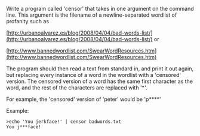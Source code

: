 

Write a program called 'censor' that takes in one argument on the command line. This argument is the filename of a newline-separated wordlist of profanity such as

[http://urbanoalvarez.es/blog/2008/04/04/bad-words-list/](http://urbanoalvarez.es/blog/2008/04/04/bad-words-list/) or

[http://www.bannedwordlist.com/SwearWordResources.htm](http://www.bannedwordlist.com/SwearWordResources.htm)

The program should then read a text from standard in, and print it out again, but replacing every instance of a word in the wordlist with a 'censored' version. The censored version of a word has the same first character as the word, and the rest of the characters are replaced with '\*'.

For example, the 'censored' version of 'peter' would be 'p\*\*\*\*'

Example:

    >echo 'You jerkface!' | censor badwords.txt
    You j***face!

